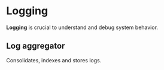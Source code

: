 # Logging

**Logging** is crucial to understand and debug system behavior.

## Log aggregator

Consolidates, indexes and stores logs.
